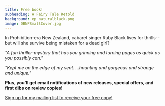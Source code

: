 ```yaml
---
title: Free book!
subheading: A Fairy Tale Retold
background: ep_naturalblack.png
image: DBNPSmallCover.jpg
---
```


In Prohibition-era New Zealand, cabaret singer Ruby Black lives for thrills--but will she survive being mistaken for a dead girl?

_"A fun thriller-mystery that has you grinning and turning pages as quick as you possibly can."_

_"Kept me on the edge of my seat. ...haunting and gorgeous and strange and unique."_

**Plus, you'll get email notifications of new releases, special offers, and first dibs on review copies!**

[Sign up for my mailing list to receive your free copy!](http://vintagenovels.us10.list-manage2.com/subscribe?u=37e3f76c0f168f6d540fa9046&id=e8193327b9)
 
 
 
 
